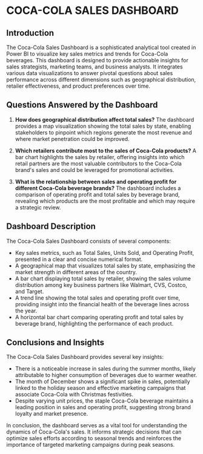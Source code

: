 # COCA-COLA SALES DASHBOARD

## Introduction

The Coca-Cola Sales Dashboard is a sophisticated analytical tool created in Power BI to visualize key sales metrics and trends for Coca-Cola beverages. This dashboard is designed to provide actionable insights for sales strategists, marketing teams, and business analysts. It integrates various data visualizations to answer pivotal questions about sales performance across different dimensions such as geographical distribution, retailer effectiveness, and product preferences over time.

## Questions Answered by the Dashboard

1. **How does geographical distribution affect total sales?**
   The dashboard provides a map visualization showing the total sales by state, enabling stakeholders to pinpoint which regions generate the most revenue and where market penetration could be improved.

2. **Which retailers contribute most to the sales of Coca-Cola products?**
   A bar chart highlights the sales by retailer, offering insights into which retail partners are the most valuable contributors to the Coca-Cola brand's sales and could be leveraged for promotional activities.

3. **What is the relationship between sales and operating profit for different Coca-Cola beverage brands?**
   The dashboard includes a comparison of operating profit and total sales by beverage brand, revealing which products are the most profitable and which may require a strategic review.

## Dashboard Description

The Coca-Cola Sales Dashboard consists of several components:

- Key sales metrics, such as Total Sales, Units Sold, and Operating Profit, presented in a clear and concise numerical format.
- A geographical map that visualizes total sales by state, emphasizing the market strength in different areas of the country.
- A bar chart displaying total sales by retailer, showing the sales volume distribution among key business partners like Walmart, CVS, Costco, and Target.
- A trend line showing the total sales and operating profit over time, providing insight into the financial health of the beverage lines across the year.
- A horizontal bar chart comparing operating profit and total sales by beverage brand, highlighting the performance of each product.

## Conclusions and Insights

The Coca-Cola Sales Dashboard provides several key insights:

- There is a noticeable increase in sales during the summer months, likely attributable to higher consumption of beverages due to warmer weather.
- The month of December shows a significant spike in sales, potentially linked to the holiday season and effective marketing campaigns that associate Coca-Cola with Christmas festivities.
- Despite varying unit prices, the staple Coca-Cola beverage maintains a leading position in sales and operating profit, suggesting strong brand loyalty and market presence.

In conclusion, the dashboard serves as a vital tool for understanding the dynamics of Coca-Cola's sales. It informs strategic decisions that can optimize sales efforts according to seasonal trends and reinforces the importance of targeted marketing campaigns during peak seasons.
